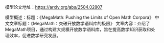 模型论文地址：https://arxiv.org/abs/2504.02807

模型概述：标题：《MegaMath: Pushing the Limits of Open Math Corpora》
中文文章标题：《MegaMath：突破开放数学语料库的极限》
文章内容：介绍了MegaMath项目，通过构建大规模开放数学语料库，旨在提高数学知识获取和处理效率，促进数学研究发展。
